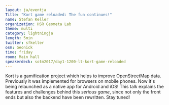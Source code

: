 ```yaml
---
layout: ja/eventja
Title: "Kort game reloaded: The fun continues!"
name: Stefan Keller
organization: HSR Geometa Lab
theme: multi
category: lightningja
length: 5min
twitter: sfkeller
osm: Geonick
time: friday
room: Main hall
speakerdeck: sotm2017/day1-1200-lt-kort-game-reloaded
---
```

Kort is a gamification project which helps to improve OpenStreetMap data. Previously it was implemented for browsers on mobile phones. Now it's being relaunched as a native app for Android and iOS! This talk explains the features and challenges behind this _serious game_, since not only the front ends but also the backend have been rewritten. Stay tuned!

